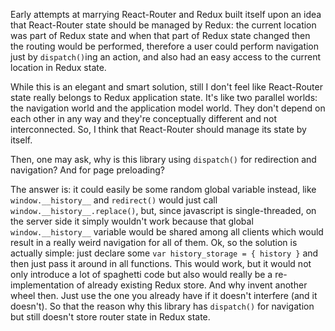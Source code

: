 Early attempts at marrying React-Router and Redux built itself upon an idea that React-Router state should be managed by Redux: the current location was part of Redux state and when that part of Redux state changed then the routing would be performed, therefore a user could perform navigation just by `dispatch()`ing an action, and also had an easy access to the current location in Redux state.

While this is an elegant and smart solution, still I don't feel like React-Router state really belongs to Redux application state. It's like two parallel worlds: the navigation world and the application model world. They don't depend on each other in any way and they're conceptually different and not interconnected. So, I think that React-Router should manage its state by itself.

Then, one may ask, why is this library using `dispatch()` for redirection and navigation? And for page preloading?

The answer is: it could easily be some random global variable instead, like `window.__history__` and `redirect()` would just call `window.__history__.replace()`, but, since javascript is single-threaded, on the server side it simply wouldn't work because that global `window.__history__` variable would be shared among all clients which would result in a really weird navigation for all of them. Ok, so the solution is actually simple: just declare some `var history_storage = { history }` and then just pass it around in all functions. This would work, but it would not only introduce a lot of spaghetti code but also would really be a re-implementation of already existing Redux store. And why invent another wheel then. Just use the one you already have if it doesn't interfere (and it doesn't). So that the reason why this library has `dispatch()` for navigation but still doesn't store router state in Redux state.